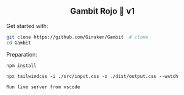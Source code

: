## <div align="center">Gambit Rojo 🚀 v1</div>

Get started with:
```bash
git clone https://github.com/Giraken/Gambit  # clone
cd Gambit
```

Preparation:
```commandline
npm install
```
```commandline
npx tailwindcss -i ./src/input.css -o ./dist/output.css --watch
```
```
Run live server from vscode
```